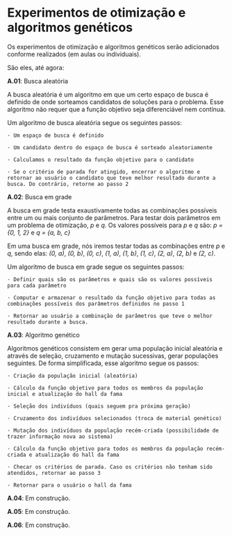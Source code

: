 # Experimentos de otimização e algoritmos genéticos

Os experimentos de otimização e algoritmos genéticos serão adicionados conforme realizados (em aulas ou individuais).

São eles, até agora:


**A.01**: Busca aleatória

A busca aleatória é um algoritmo em que um certo espaço de busca é definido de onde sorteamos candidatos de soluções para o problema. Esse algoritmo não requer que a função objetivo seja diferenciável nem contínua.

Um algoritmo de busca aleatória segue os seguintes passos:

    · Um espaço de busca é definido

    · Um candidato dentro do espaço de busca é sorteado aleatoriamente

    · Calculamos o resultado da função objetivo para o candidato

    · Se o critério de parada for atingido, encerrar o algoritmo e retornar ao usuário o candidato que teve melhor resultado durante a busca. Do contrário, retorne ao passo 2


**A.02**: Busca em grade

A busca em grade testa exaustivamente todas as combinações possíveis entre um ou mais conjunto de parâmetros.
Para testar dois parâmetros em um problema de otimização, *p* e *q*. Os valores possíveis para *p* e *q* são: *p = {0, 1, 2}* e *q = {a, b, c}*

Em uma busca em grade, nós iremos testar todas as combinações entre *p* e *q*, sendo elas: *(0, a)*, *(0, b)*, *(0, c)*, *(1, a)*, *(1, b)*, *(1, c)*, *(2, a)*, *(2, b)* e *(2, c)*.

Um algoritmo de busca em grade segue os seguintes passos:

    · Definir quais são os parâmetros e quais são os valores possíveis para cada parâmetro

    · Computar e armazenar o resultado da função objetivo para todas as combinações possíveis dos parâmetros definidos no passo 1

    · Retornar ao usuário a combinação de parâmetros que teve o melhor resultado durante a busca.



**A.03**: Algoritmo genético

Algoritmos genéticos consistem em gerar uma população inicial aleatória e através de seleção, cruzamento e mutação sucessivas, gerar populações seguintes.
De forma simplificada, esse algoritmo segue os passos:

    · Criação da população inicial (aleatória)

    · Cálculo da função objetivo para todos os membros da população inicial e atualização do hall da fama

    · Seleção dos indivíduos (quais seguem pra próxima geração)

    · Cruzamento dos indivíduos selecionados (troca de material genético)

    · Mutação dos indivíduos da população recém-criada (possibilidade de trazer informação nova ao sistema)

    · Cálculo da função objetivo para todos os membros da população recém-criada e atualização do hall da fama

    · Checar os critérios de parada. Caso os critérios não tenham sido atendidos, retornar ao passo 3

    · Retornar para o usuário o hall da fama



**A.04**:
Em construção.

**A.05**:
Em construção.

**A.06**:
Em construção.
